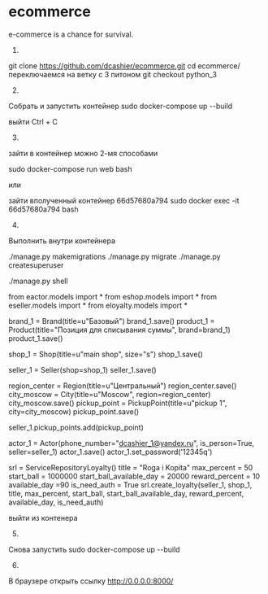 # ecommerce
e-commerce is a chance for survival.

1)
git clone https://github.com/dcashier/ecommerce.git
cd ecommerce/
переключаемся на ветку с 3 питоном
git checkout python_3

2)
Собрать и запустить контейнер
sudo docker-compose up --build

выйти Ctrl + C

3)
зайти в контейнер можно 2-мя способами

sudo docker-compose run web bash

или

зайти вполученный контейнер 66d57680a794
sudo docker exec -it 66d57680a794 bash

4)
Выполнить внутри контейнера

./manage.py makemigrations
./manage.py migrate
./manage.py createsuperuser


./manage.py shell

from eactor.models import *
from eshop.models import *
from eseller.models import *
from eloyalty.models import *

brand_1 = Brand(title=u"Базовый")
brand_1.save()
product_1 = Product(title="Позиция для списывания суммы", brand=brand_1)
product_1.save()

shop_1 = Shop(title=u"main shop", size="s")
shop_1.save()

seller_1 = Seller(shop=shop_1)
seller_1.save()

region_center = Region(title=u"Центральный")
region_center.save()
city_moscow = City(title=u"Moscow", region=region_center)
city_moscow.save()
pickup_point = PickupPoint(title=u"pickup 1", city=city_moscow)
pickup_point.save()

seller_1.pickup_points.add(pickup_point)

actor_1 = Actor(phone_number="dcashier_1@yandex.ru", is_person=True, seller=seller_1)
actor_1.save()
actor_1.set_password('12345q')

srl = ServiceRepositoryLoyalty()
title = "Roga i Kopita"
max_percent = 50
start_ball = 1000000
start_ball_available_day = 20000
reward_percent = 10
available_day =90
is_need_auth = True
srl.create_loyalty(seller_1, shop_1, title, max_percent, start_ball, start_ball_available_day, reward_percent, available_day, is_need_auth)



выйти из  контенера

5)
Снова запустить
sudo docker-compose up --build

6)
В браузере открыть ссылку
http://0.0.0.0:8000/
